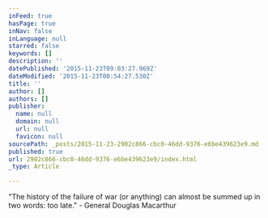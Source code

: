 ```yaml
---
inFeed: true
hasPage: true
inNav: false
inLanguage: null
starred: false
keywords: []
description: ''
datePublished: '2015-11-23T09:03:27.969Z'
dateModified: '2015-11-23T08:54:27.530Z'
title: ''
author: []
authors: []
publisher:
  name: null
  domain: null
  url: null
  favicon: null
sourcePath: _posts/2015-11-23-2902c866-cbc0-46dd-9376-e6be439623e9.md
published: true
url: 2902c866-cbc0-46dd-9376-e6be439623e9/index.html
_type: Article

---
```

"The history of the failure of war (or anything) can almost be summed up in two words: too late." - General Douglas Macarthur